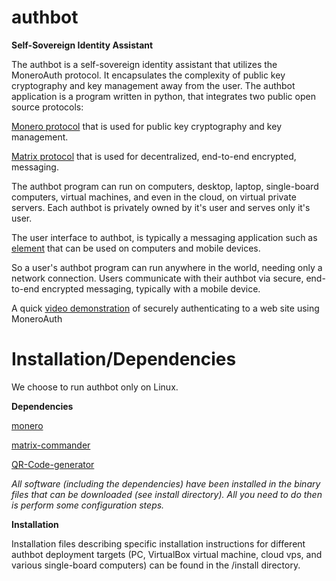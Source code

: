 # authbot
**Self-Sovereign Identity Assistant**

The authbot is a self-sovereign identity assistant that utilizes the MoneroAuth protocol. It encapsulates the complexity of public key cryptography and key management away from the user. The authbot application is a program written in python, that integrates two public open source protocols:

[Monero protocol](https://www.getmonero.org/) that is used for public key cryptography and key management.

[Matrix protocol](https://www.getmonero.org/) that is used for decentralized, end-to-end encrypted, messaging.

The authbot program can run on computers, desktop, laptop, single-board computers, virtual machines, and even in the cloud, on virtual private servers. Each authbot is privately owned by it's user and serves only it's user.

The user interface to authbot, is typically a messaging application such as [element](https://element.io/) that can be used on computers and mobile devices.

So a user's authbot program can run anywhere in the world, needing only a network connection. Users communicate with their authbot via secure, end-to-end encrypted messaging, typically with a mobile device.

A quick [video demonstration](https://moneroauth.org/videos/MoneroAuth-quick-demo.m4v) of securely authenticating to a web site using MoneroAuth

# Installation/Dependencies

We choose to run authbot only on Linux.

**Dependencies**

[monero](https://github.com/monero-project/monero)

[matrix-commander](https://github.com/8go/matrix-commander)

[QR-Code-generator](https://github.com/nayuki/QR-Code-generator)

*All software (including the dependencies) have been installed in the binary files that can be downloaded (see install directory). All you need to do then is perform some configuration steps.*

**Installation**

Installation files describing specific installation instructions for different authbot deployment targets (PC, VirtualBox virtual machine, cloud vps, and various single-board computers) can be found in the /install directory.
